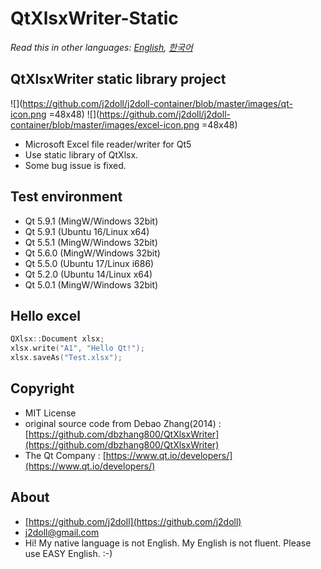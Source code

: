 # QtXlsxWriter-Static

*Read this in other languages: [English](README.md), [한국어](README.ko.md)*

## QtXlsxWriter static library project

![](https://github.com/j2doll/j2doll-container/blob/master/images/qt-icon.png =48x48)
![](https://github.com/j2doll/j2doll-container/blob/master/images/excel-icon.png =48x48)

* Microsoft Excel file reader/writer for Qt5
* Use static library of QtXlsx.
* Some bug issue is fixed.

## Test environment
* Qt 5.9.1 (MingW/Windows 32bit) 
* Qt 5.9.1 (Ubuntu 16/Linux x64) 
* Qt 5.5.1 (MingW/Windows 32bit)
* Qt 5.6.0 (MingW/Windows 32bit) 
* Qt 5.5.0 (Ubuntu 17/Linux i686)
* Qt 5.2.0 (Ubuntu 14/Linux x64)
* Qt 5.0.1 (MingW/Windows 32bit) 

## Hello excel
```cpp
QXlsx::Document xlsx;
xlsx.write("A1", "Hello Qt!");
xlsx.saveAs("Test.xlsx");
```

## Copyright
* MIT License
* original source code from Debao Zhang(2014) : [https://github.com/dbzhang800/QtXlsxWriter](https://github.com/dbzhang800/QtXlsxWriter)
* The Qt Company : 
   [https://www.qt.io/developers/](https://www.qt.io/developers/)
   
## About
* [https://github.com/j2doll](https://github.com/j2doll)
* [j2doll@gmail.com](mailto:j2doll@gmail.com)
* Hi! My native language is not English. My English is not fluent. Please use EASY English. :-) 



